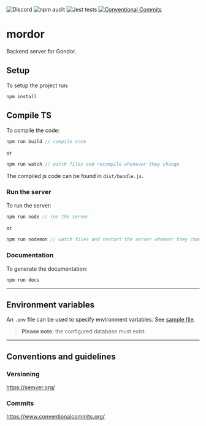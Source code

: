 ![Discord](https://img.shields.io/discord/410194658501591056)
![npm audit](https://github.com/moonblades/mordor/workflows/audit/badge.svg)
![Jest tests](https://github.com/moonblades/mordor/workflows/jest/badge.svg)
[![Conventional Commits](https://img.shields.io/badge/Conventional%20Commits-1.0.0-yellow.svg)](https://conventionalcommits.org)

# mordor
Backend server for Gondor.

## Setup
To setup the project run:
```
npm install
```

## Compile TS
To compile the code:
```js
npm run build // compile once
```
or
```js
npm run watch // watch files and recompile whenever they change
```
The compiled js code can be found in `dist/bundle.js`.

### Run the server
To run the server:
```js
npm run node // run the server
```
or
```js
npm run nodemon // watch files and restart the server whenver they change
```

### Documentation
To generate the documentation:
```js
npm run docs
```

---

## Environment variables
An `.env` file can be used to specify environment variables.
See [sample file](./.env.sample).


> **Please note**: the configured database must exist.

---

## Conventions and guidelines

### Versioning
https://semver.org/

### Commits
https://www.conventionalcommits.org/
